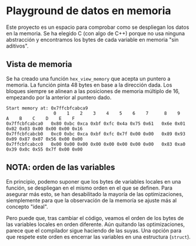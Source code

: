 # Playground de datos en memoria

Este proyecto es un espacio para comprobar como se despliegan los datos en la memoria. 
Se ha elegido C (con algo de C++) porque no usa ninguna abstracción y encontramos los
bytes de cada variable en memoria "sin aditivos".

## Vista de memoria

Se ha creado una función `hex_view_memory` que acepta un puntero a memoria. La función pinta
48 bytes en base a la dirección dada. Los bloques siempre se alinean a las posiciones 
de memoria múltiplo de 16, empezando por la anterior al puntero dado.

```
Start memory at: 0x7ffcbfcabca9
                  0    1    2    3    4    5    6    7      8    9    A    B    C    D    E    F
0x7ffcbfcabca0   0x80 0xbc 0xca 0xbf 0xfc 0x4a 0x75 0x61   0x6e 0x01 0x02 0x03 0x00 0x00 0x00 0x16
0x7ffcbfcabcb0   0xc0 0xbc 0xca 0xbf 0xfc 0x7f 0x00 0x00   0x89 0x93 0x09 0x87 0x07 0x56 0x00 0x00
0x7ffcbfcabcc0   0x00 0x00 0x00 0x00 0x00 0x00 0x00 0x00   0x83 0xa0 0x39 0x0c 0x55 0x7f 0x00 0x00
```

## NOTA: orden de las variables

En principio, podemo suponer que los bytes de variables locales en una función,
se despliegan en el mismo orden en el que se definen. Para asegurar más esto, 
se han desabilitado la mayoría de las optimizaciones, siemplemente para
que la observación de la memoría se ajuste más al concepto "ideal". 

Pero puede que, tras cambiar el código, veamos el orden de los bytes de las variables
locales en orden diferente. Aún quitando las optimizaciones, parece que el compilador
sigue haciendo de las suyas. Una opción para que respete este orden es encerrar las variables
en una estructura (`struct`). 